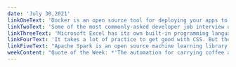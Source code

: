 ```yaml
---
date: 'July 30,2021'
linkOneText: 'Docker is an open source tool for deploying your apps to any cloud service you want. This course will teach you some Docker fundamentals. Then it will show you how to deploy apps from 12 different ecosystems — Python, JavaScript, Java, and others — to AWS, Azure, or Google Cloud. (2 hour YouTube course): https://www.freecodecamp.org/news/learn-how-to-deploy-12-apps-to-aws-azure-google-cloud/'
linkTwoText: 'Some of the most commonly-asked developer job interview questions involve backtracking algorithms. To prepare you for these, Lynn has created this crash course on solving backtracking problems using Python. (1 hour YouTube course): https://www.freecodecamp.org/news/solve-coding-interview-backtracking-problem/'
linkThreeText: 'Microsoft Excel has its own built-in programming language called Visual Basic. You can use it to automate all kinds of repetitive spreadsheet tasks. This in-depth tutorial will help you get started. (40 minute read): https://www.freecodecamp.org/news/automate-repetitive-tasks-in-excel-with-vba/'
linkFourText: 'It takes a lot of practice to get good with CSS. But these tips can speed up the process, and help you arrive at a deeper understanding of CSS styles and responsive web design. (12 minute read): https://www.freecodecamp.org/news/10-css-tricks-for-your-next-coding-project/'
linkFiveText: "Apache Spark is an open source machine learning library. I did a quick search and found more than 4,000 job postings that mentioned this tool. It's originally written in the Scala programming language, but thankfully some developers wrote a handy Python interface for it. This course will teach you how to use PySpark to process large datasets in Python. (2 hour YouTube course): https://www.freecodecamp.org/news/use-pyspark-for-data-processing-and-machine-learning/"
weekContent: "Quote of the Week: *'The automation for carrying coffee across the world is better and more reliable than the kind of tools we use to ship software between computers.'* — Solomon Hykes in 2013, explaining what inspired him to create Docker"
---
```

